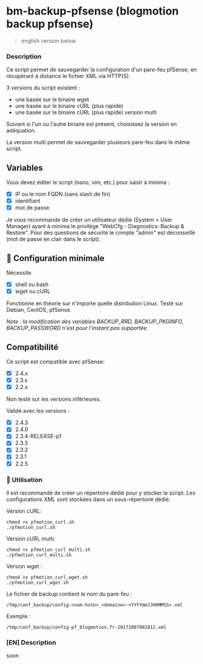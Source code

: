 bm-backup-pfsense (blogmotion backup pfsense)
===
> english version below

### Description
Ce script permet de sauvegarder la configuration d'un pare-feu pfSense, en récupérant à distance le fichier XML via HTTP(S).

3 versions du script existent :
- une basée sur le binaire wget 
- une basée sur le binaire cURL (plus rapide)
- une basée sur le binaire cURL (plus rapide) version multi

Suivant si l'un ou l'autre binaire est présent, choisissez la version en adéquation.

La version multi permet de sauvegarder plusieurs pare-feu dans le même script.

## Variables
Vous devez éditer le script (nano, vim, etc.) pour saisir à minima :
- [X] IP ou le nom FQDN (sans slash de fin)
- [X] identifiant
- [X] mot de passe

Je vous recommande de créer un utilisateur dédié (System > User Manager) ayant à minima le privilège "WebCfg - Diagnostics: Backup & Restore".
Pour des questions de sécurité le compte "admin" est déconseillé (mot de passe en clair dans le script).

## 🚦 Configuration minimale
Nécessite 
- [X] shell ou bash
- [X] wget ou cURL

Fonctionne en théorie sur n'importe quelle distribution Linux. Testé sur Debian, CentOS, pfSense.

_Note : la modification des variables BACKUP_RRD, BACKUP_PKGINFO, BACKUP_PASSWORD n'est pour l'instant pas supportée._

## Compatibilité
Ce script est compatible avec pfSense:
- [X] 2.4.x
- [X] 2.3.x
- [X] 2.2.x

Non testé sur les versions inférieures.

Validé avec les versions :
- [X] 2.4.3
- [X] 2.4.0
- [X] 2.3.4-RELEASE-p1
- [X] 2.3.3
- [X] 2.3.2
- [X] 2.3.1
- [X] 2.2.5

### 🚀 Utilisation
Il est recommandé de créer un répertoire dédié pour y stocker le script. 
Les configurations XML sont stockées dans un sous-répertoire dédié.

Version cURL:
```
chmod +x pfmotion_curl.sh
./pfmotion_curl.sh
```

Version cURL multi:
```
chmod +x pfmotion_curl_multi.sh
./pfmotion_curl_multi.sh
```

Version wget :
```
chmod +x pfmotion_curl_wget.sh
./pfmotion_curl_wget.sh
```


Le fichier de backup contient le nom du pare-feu :
```
/tmp/conf_backup/config-<nom-hote>_<domaine>-<YYYYmmJJHHMMSS>.xml
```
Exemple :
```
/tmp/conf_backup/config-pf_blogmotion.fr-20171007002812.xml
```

### [EN] Description
soon

